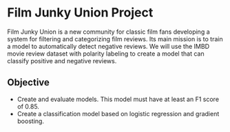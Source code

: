 # Film Junky Union Project
Film Junky Union is a new community for classic film fans developing a system for filtering and categorizing film reviews. Its main mission is to train a model to automatically detect negative reviews. We will use the IMBD movie review dataset with polarity labeling to create a model that can classify positive and negative reviews. 

## Objective 
- Create and evaluate models. This model must have at least an F1 score of 0.85.
- Create a classification model based on logistic regression and gradient boosting.
